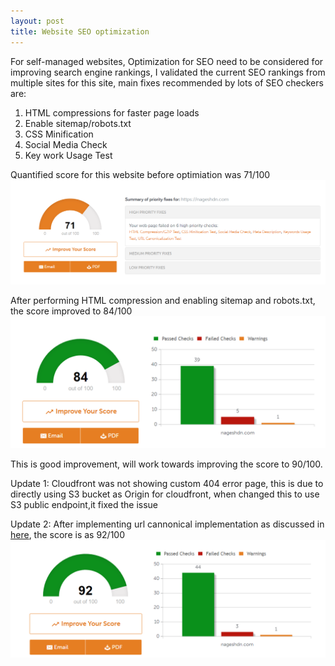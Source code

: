 ```yaml
---
layout: post
title: Website SEO optimization
---
```


For self-managed websites, Optimization for SEO need to be considered for improving search engine rankings, I validated the current SEO rankings from multiple sites for this site, main fixes recommended by lots of SEO checkers are:
  
  1. HTML compressions for faster page loads
  2. Enable sitemap/robots.txt
  3. CSS Minification 
  4. Social Media Check
  5. Key work Usage Test
  
  
Quantified score for this website before optimiation was 71/100
![Before SEO](/assets/screenshots/before%20SEO.png)

After performing HTML compression and enabling sitemap and robots.txt, the score improved to 84/100
![After SEO](/assets/screenshots/after%20SEO.png)


This is good improvement, will work towards improving the score to 90/100.

Update 1: Cloudfront was not showing custom 404 error page, this is due to directly using S3 bucket as Origin for cloudfront, when changed this  to use S3 public endpoint,it fixed the issue

Update 2: After implementing url cannonical implementation as discussed in [here](https://nageshdn.com/2018/12/10/https-and-URL-canonical-support-from-S3.html), the score is as 92/100
![After SEO 2](/assets/screenshots/update2_seo.png)
